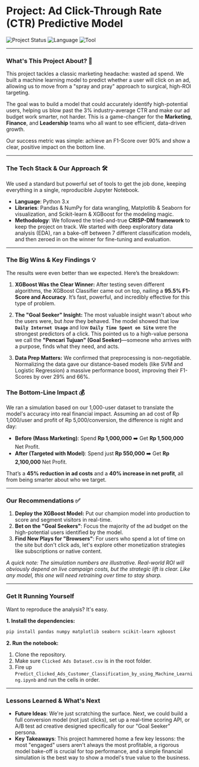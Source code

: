# Project: Ad Click-Through Rate (CTR) Predictive Model

![Project Status](https://img.shields.io/badge/status-Done-green)
![Language](https://img.shields.io/badge/language-Python-blue)
![Tool](https://img.shields.io/badge/tool-Google_Colab-orange)

---

### What's This Project About? 🚀

This project tackles a classic marketing headache: wasted ad spend. We built a machine learning model to predict whether a user will click on an ad, allowing us to move from a "spray and pray" approach to surgical, high-ROI targeting.

The goal was to build a model that could accurately identify high-potential users, helping us blow past the 3% industry-average CTR and make our ad budget work smarter, not harder. This is a game-changer for the **Marketing**, **Finance**, and **Leadership** teams who all want to see efficient, data-driven growth.

Our success metric was simple: achieve an F1-Score over 90% and show a clear, positive impact on the bottom line.

---

### The Tech Stack & Our Approach 🛠️

We used a standard but powerful set of tools to get the job done, keeping everything in a single, reproducible Jupyter Notebook.

- **Language**: Python 3.x
- **Libraries**: Pandas & NumPy for data wrangling, Matplotlib & Seaborn for visualization, and Scikit-learn & XGBoost for the modeling magic.
- **Methodology**: We followed the tried-and-true **CRISP-DM framework** to keep the project on track. We started with deep exploratory data analysis (EDA), ran a bake-off between 7 different classification models, and then zeroed in on the winner for fine-tuning and evaluation.

---

### The Big Wins & Key Findings 💡

The results were even better than we expected. Here’s the breakdown:

1.  **XGBoost Was the Clear Winner:** After testing seven different algorithms, the XGBoost Classifier came out on top, nailing a **95.5% F1-Score and Accuracy**. It’s fast, powerful, and incredibly effective for this type of problem.

2.  **The "Goal Seeker" Insight:** The most valuable insight wasn't about _who_ the users were, but _how_ they behaved. The model showed that low **`Daily Internet Usage`** and low **`Daily Time Spent on Site`** were the strongest predictors of a click. This pointed us to a high-value persona we call the **"Pencari Tujuan" (Goal Seeker)**—someone who arrives with a purpose, finds what they need, and acts.

3.  **Data Prep Matters:** We confirmed that preprocessing is non-negotiable. Normalizing the data gave our distance-based models (like SVM and Logistic Regression) a massive performance boost, improving their F1-Scores by over 29% and 66%.

### The Bottom-Line Impact 💰

We ran a simulation based on our 1,000-user dataset to translate the model's accuracy into real financial impact. Assuming an ad cost of Rp 1,000/user and profit of Rp 5,000/conversion, the difference is night and day:

- **Before (Mass Marketing)**: Spend **Rp 1,000,000** ➡️ Get **Rp 1,500,000** Net Profit.
- **After (Targeted with Model)**: Spend just **Rp 550,000** ➡️ Get **Rp 2,100,000** Net Profit.

That’s a **45% reduction in ad costs** and a **40% increase in net profit**, all from being smarter about who we target.

---

### Our Recommendations ✅

1.  **Deploy the XGBoost Model:** Put our champion model into production to score and segment visitors in real-time.
2.  **Bet on the "Goal Seekers"**: Focus the majority of the ad budget on the high-potential users identified by the model.
3.  **Find New Plays for "Browsers"**: For users who spend a lot of time on the site but don't click ads, let's explore other monetization strategies like subscriptions or native content.

_A quick note: The simulation numbers are illustrative. Real-world ROI will obviously depend on live campaign costs, but the strategic lift is clear. Like any model, this one will need retraining over time to stay sharp._

---

### Get It Running Yourself

Want to reproduce the analysis? It's easy.

**1. Install the dependencies:**

```bash
pip install pandas numpy matplotlib seaborn scikit-learn xgboost
```

**2. Run the notebook:**

1.  Clone the repository.
2.  Make sure `Clicked Ads Dataset.csv` is in the root folder.
3.  Fire up `Predict_Clicked_Ads_Customer_Classification_by_using_Machine_Learning.ipynb` and run the cells in order.

---

### Lessons Learned & What's Next

- **Future Ideas**: We're just scratching the surface. Next, we could build a full conversion model (not just clicks), set up a real-time scoring API, or A/B test ad creative designed specifically for our "Goal Seeker" persona.
- **Key Takeaways**: This project hammered home a few key lessons: the most "engaged" users aren't always the most profitable, a rigorous model bake-off is crucial for top performance, and a simple financial simulation is the best way to show a model's true value to the business.
